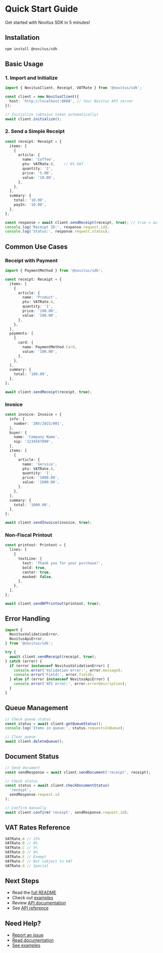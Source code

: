 # Quick Start Guide

Get started with Novitus SDK in 5 minutes!

## Installation

```bash
npm install @novitus/sdk
```

## Basic Usage

### 1. Import and Initialize

```typescript
import { NovitusClient, Receipt, VATRate } from '@novitus/sdk';

const client = new NovitusClient({
  host: 'http://localhost:8888', // Your Novitus API server
});

// Initialize (obtains token automatically)
await client.initialize();
```

### 2. Send a Simple Receipt

```typescript
const receipt: Receipt = {
  items: [
    {
      article: {
        name: 'Coffee',
        ptu: VATRate.B,    // 8% VAT
        quantity: '2',
        price: '5.00',
        value: '10.00',
      },
    },
  ],
  summary: {
    total: '10.00',
    payIn: '10.00',
  },
};

const response = await client.sendReceipt(receipt, true); // true = auto-confirm
console.log('Receipt ID:', response.request.id);
console.log('Status:', response.request.status);
```

## Common Use Cases

### Receipt with Payment

```typescript
import { PaymentMethod } from '@novitus/sdk';

const receipt: Receipt = {
  items: [
    {
      article: {
        name: 'Product',
        ptu: VATRate.A,
        quantity: '1',
        price: '100.00',
        value: '100.00',
      },
    },
  ],
  payments: [
    {
      card: {
        name: PaymentMethod.Card,
        value: '100.00',
      },
    },
  ],
  summary: {
    total: '100.00',
  },
};

await client.sendReceipt(receipt, true);
```

### Invoice

```typescript
const invoice: Invoice = {
  info: {
    number: 'INV/2025/001',
  },
  buyer: {
    name: 'Company Name',
    nip: '1234567890',
  },
  items: [
    {
      article: {
        name: 'Service',
        ptu: VATRate.A,
        quantity: '1',
        price: '1000.00',
        value: '1000.00',
      },
    },
  ],
  summary: {
    total: '1000.00',
  },
};

await client.sendInvoice(invoice, true);
```

### Non-Fiscal Printout

```typescript
const printout: Printout = {
  lines: [
    {
      textLine: {
        text: 'Thank you for your purchase!',
        bold: true,
        center: true,
        masked: false,
      },
    },
  ],
};

await client.sendNFPrintout(printout, true);
```

## Error Handling

```typescript
import {
  NovitusValidationError,
  NovitusApiError,
} from '@novitus/sdk';

try {
  await client.sendReceipt(receipt, true);
} catch (error) {
  if (error instanceof NovitusValidationError) {
    console.error('Validation error:', error.message);
    console.error('Field:', error.field);
  } else if (error instanceof NovitusApiError) {
    console.error('API error:', error.errorDescription);
  }
}
```

## Queue Management

```typescript
// Check queue status
const status = await client.getQueueStatus();
console.log('Items in queue:', status.requestsInQueue);

// Clear queue
await client.deleteQueue();
```

## Document Status

```typescript
// Send document
const sendResponse = await client.sendDocument('receipt', receipt);

// Check status
const status = await client.checkDocumentStatus(
  'receipt',
  sendResponse.request.id
);

// Confirm manually
await client.confirm('receipt', sendResponse.request.id);
```

## VAT Rates Reference

```typescript
VATRate.A // 23%
VATRate.B // 8%
VATRate.C // 5%
VATRate.D // 0%
VATRate.E // Exempt
VATRate.F // Not subject to VAT
VATRate.G // Special
```

## Next Steps

- Read the [full README](./README.md)
- Check out [examples](./examples/)
- Review [API documentation](./API.md)
- See [API reference](https://noviapi.novitus.pl/en/)

## Need Help?

- [Report an issue](https://github.com/your-org/novitus-sdk/issues)
- [Read documentation](./README.md)
- [See examples](./examples/)


